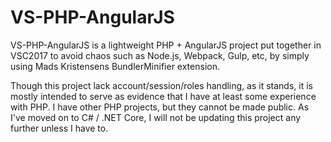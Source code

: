 # VS-PHP-AngularJS
VS-PHP-AngularJS is a lightweight PHP + AngularJS project put together in VSC2017 to avoid chaos such as Node.js, Webpack, Gulp, etc, by simply using Mads Kristensens BundlerMinifier extension. 

Though this project lack account/session/roles handling, as it stands, it is mostly intended to serve as evidence that I have at least some experience with PHP. I have other PHP projects, but they cannot be made public. As I've moved on to C# / .NET Core, I will not be updating this project any further unless I have to. 
